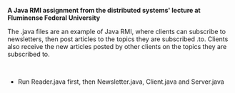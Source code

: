 <b>A Java RMI assignment from the distributed systems' lecture at Fluminense Federal University</b>

<p>The .java files are an example of Java RMI, where clients can subscribe to newsletters, then post articles to the topics they are subscribed .to. Clients also receive the new articles posted by other clients on the topics they are subscribed to.</p><br/>
<ul><li> Run Reader.java first, then Newsletter.java, Client.java and Server.java</li></ul>
 
